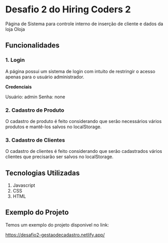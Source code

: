 # Desafio 2 do Hiring Coders 2
Página de Sistema para controle interno de inserção de cliente e dados da loja Oloja

## Funcionalidades
### 1. Login

A página possui um sistema de login com intuito de restringir o acesso apenas para o usuário administrador.

**Credenciais**

Usuário: admin 
Senha: none

### 2. Cadastro de Produto 
O cadastro de produto é feito considerando que serão necessários vários produtos e mantê-los salvos no localStorage.

### 3. Cadastro de Clientes
O cadastro de clientes é feito considerando que serão cadastrados vários clientes que precisarão ser salvos no localStorage.


## Tecnologias Utilizadas
1. Javascript 
2. CSS
3. HTML

## Exemplo do Projeto 
Temos um exemplo do projeto disponivel no link:

https://desafio2-gestaodecadastro.netlify.app/
